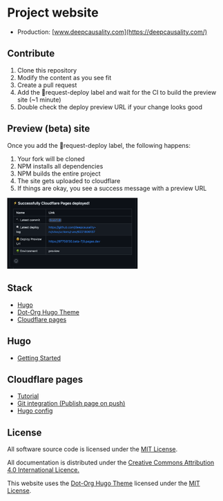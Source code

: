 [//]: # (SPDX-License-Identifier: CC-BY-4.0)

# Project website

* Production: [www.deepcausality.com](https://deepcausality.com/)


## Contribute

1) Clone this repository
2) Modify the content as you see fit
3) Create a pull request 
4) Add the 🚀request-deploy label and wait for the CI to build the preview site (~1 minute)
5) Double check the deploy preview URL if your change looks good

## Preview (beta) site

Once you add the 🚀request-deploy label, the following happens:

1) Your fork will be cloned
2) NPM installs all dependencies
3) NPM builds the entire project
4) The site gets uploaded to cloudflare
5) If things are okay, you see a success message with a preview URL

<img src="https://github.com/deepcausality-rs/sites/blob/main/cf_success.png" width="60%" height="60%">

## Stack

* [Hugo](https://gohugo.io/)
* [Dot-Org Hugo Theme](https://github.com/cncf/dot-org-hugo-theme)
* [Cloudflare pages](https://pages.cloudflare.com/)

## Hugo

* [Getting Started](https://gohugo.io/getting-started/quick-start/)

## Cloudflare pages

* [Tutorial](https://www.nickersonj.com/posts/setting-up-hugo/)
* [Git integration (Publish page on push)](https://developers.cloudflare.com/pages/get-started/guide/)
* [Hugo config](https://developers.cloudflare.com/pages/framework-guides/deploy-a-hugo-site/)

## License

All software source code is licensed under the [MIT License](https://opensource.org/license/mit/).

All documentation is distributed under the [Creative Commons Attribution 4.0 International Licence.](https://creativecommons.org/licenses/by/4.0/)

This website uses the [Dot-Org Hugo Theme](https://github.com/cncf/dot-org-hugo-theme) licensed under the [MIT License](https://opensource.org/license/mit/).
